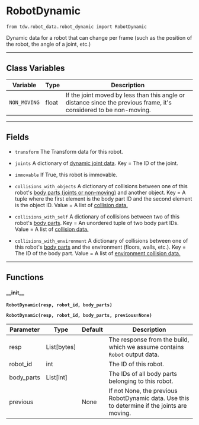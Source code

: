 # RobotDynamic

`from tdw.robot_data.robot_dynamic import RobotDynamic`

Dynamic data for a robot that can change per frame (such as the position of the robot, the angle of a joint, etc.)

***

## Class Variables

| Variable | Type | Description |
| --- | --- | --- |
| `NON_MOVING` | float | If the joint moved by less than this angle or distance since the previous frame, it's considered to be non-moving. |

***

## Fields

- `transform` The Transform data for this robot.

- `joints` A dictionary of [dynamic joint data](joint_dynamic.md). Key = The ID of the joint.

- `immovable` If True, this robot is immovable.

- `collisions_with_objects` A dictionary of collisions between one of this robot's [body parts (joints or non-moving)](robot_static.md) and another object.
Key = A tuple where the first element is the body part ID and the second element is the object ID.
Value = A list of [collision data.](../collision_data/collision_obj_obj.md)

- `collisions_with_self` A dictionary of collisions between two of this robot's [body parts](robot_static.md).
Key = An unordered tuple of two body part IDs.
Value = A list of [collision data.](../collision_data/collision_obj_obj.md)

- `collisions_with_environment` A dictionary of collisions between one of this robot's [body parts](robot_static.md) and the environment (floors, walls, etc.).
Key = The ID of the body part.
Value = A list of [environment collision data.](../collision_data/collision_obj_env.md)

***

## Functions

#### \_\_init\_\_

**`RobotDynamic(resp, robot_id, body_parts)`**

**`RobotDynamic(resp, robot_id, body_parts, previous=None)`**

| Parameter | Type | Default | Description |
| --- | --- | --- | --- |
| resp |  List[bytes] |  | The response from the build, which we assume contains `Robot` output data. |
| robot_id |  int |  | The ID of this robot. |
| body_parts |  List[int] |  | The IDs of all body parts belonging to this robot. |
| previous |  | None | If not None, the previous RobotDynamic data. Use this to determine if the joints are moving. |

